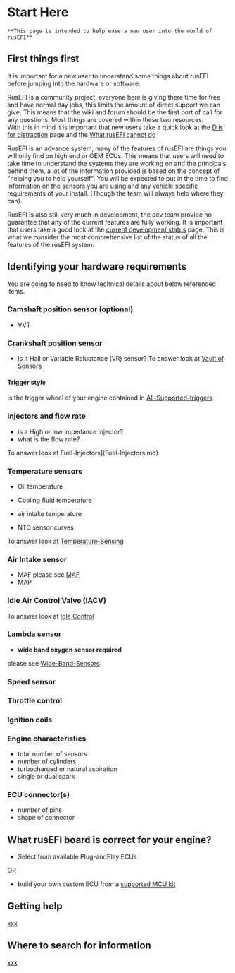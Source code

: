 # Start Here

    **This page is intended to help ease a new user into the world of rusEFI**

## First things first

It is important for a new user to understand some things about rusEFI before jumping into the hardware or software.

RusEFI is a community project, everyone here is giving there time for free and have normal day jobs, this limits the amount of direct support we can give.
This means that the wiki and forum should be the first port of call for any questions. Most things are covered within these two resources.  
With this in mind it is important that new users take a quick look at the [D is for distraction](D-is-for-DISTRACTION) page and the [What rusEFI cannot do](What-rusEFI-Cannot-Do)

RusEFI is an advance system, many of the features of rusEFI are things you will only find on high end or OEM ECUs. This means that users will need to take time to understand the systems they are working on and the principals behind them, a lot of the information provided is based on the concept of "helping you to help yourself".
You will be expected to put in the time to find information on the sensors you are using and any vehicle specific requirements of your install. (Though the team will always help where they can).

RusEFI is also still very much in development, the dev team provide no guarantee that any of the current features are fully working. It is important that users take a good look at the [current development status](Dev-Status) page. This is what we consider the most comprehensive list of the status of all the features of the rusEFI system.

## Identifying your hardware requirements

You are going to need to know technical details about below referenced items.

### Camshaft position sensor (optional)

- VVT

### Crankshaft position sensor

- is it Hall or Variable Reluctance (VR) sensor?
To answer look at [Vault of Sensors](Vault-Of-Sensors)

#### Trigger style

Is the trigger wheel of your engine contained in [All-Supported-triggers](All-Supported-Triggers)

### injectors and flow rate

- is a High or low impedance injector?
- what is the flow rate?

To answer look at Fuel-Injectors](Fuel-Injectors.md)

### Temperature sensors

- Oil temperature
- Cooling fluid temperature
- air intake temperature

- NTC sensor curves

To answer look at [Temperature-Sensing](Temperature-Sensing)

### Air Intake sensor

- MAF please see [MAF](MAF)
- MAP

### Idle Air Control Valve (IACV)

To answer look at [Idle Control](Idle-Control)

### Lambda sensor

- **wide band oxygen sensor required**

please see [Wide-Band-Sensors](Wide-Band-Sensors.md)

### Speed sensor

### Throttle control

### Ignition coils

### Engine characteristics

- total number of sensors
- number of cylinders
- turbocharged or natural aspiration
- single or dual spark

### ECU connector(s)

- number of pins
- shape of connector

## What rusEFI board is correct for your engine?

- Select from available Plug-andPlay ECUs

OR

- build your own custom ECU from a [supported MCU kit](stm32-readme)

## Getting help

[xxx](HOWTO-ask-questions)

## Where to search for information

[xxx](HOWTO-Search-on-rusEFI-wiki)
